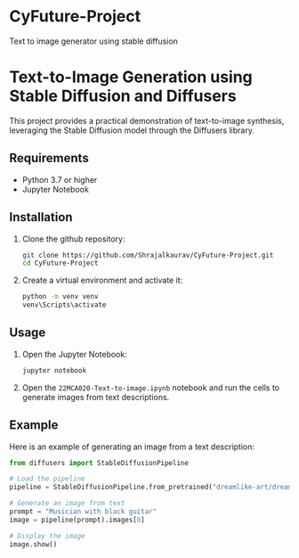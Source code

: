 # CyFuture-Project
Text to image generator using stable diffusion 

# Text-to-Image Generation using Stable Diffusion and Diffusers

This project provides a practical demonstration of text-to-image synthesis, leveraging the Stable Diffusion model through the Diffusers library.

## Requirements

- Python 3.7 or higher
- Jupyter Notebook

## Installation

1. Clone the github repository:
    ```sh
    git clone https://github.com/Shrajalkaurav/CyFuture-Project.git
    cd CyFuture-Project
    ```

2. Create a virtual environment and activate it:
    ```sh
    python -m venv venv
    venv\Scripts\activate
    ```
## Usage

1. Open the Jupyter Notebook:
    ```sh
    jupyter notebook
    ```

2. Open the `22MCA020-Text-to-image.ipynb` notebook and run the cells to generate images from text descriptions.



## Example

Here is an example of generating an image from a text description:

```python
from diffusers import StableDiffusionPipeline

# Load the pipeline
pipeline = StableDiffusionPipeline.from_pretrained("dreamlike-art/dreamlike-diffusion-1.0")

# Generate an image from text
prompt = "Musician with black guitar"
image = pipeline(prompt).images[0]

# Display the image
image.show()
```
